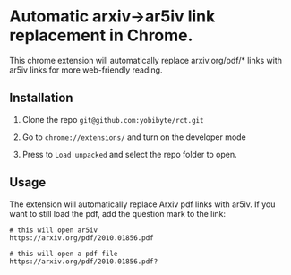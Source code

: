 # Automatic arxiv->ar5iv link replacement in Chrome.

This chrome extension will automatically replace arxiv.org/pdf/* links with ar5iv links for more web-friendly reading.

## Installation

1. Clone the repo `git@github.com:yobibyte/rct.git`

2. Go to `chrome://extensions/` and turn on the developer mode

3. Press to `Load unpacked` and select the repo folder to open.

## Usage

The extension will automatically replace Arxiv pdf links with ar5iv. If you want to still load the pdf, add the question mark to the link:

```
# this will open ar5iv
https://arxiv.org/pdf/2010.01856.pdf

# this will open a pdf file
https://arxiv.org/pdf/2010.01856.pdf?

```
